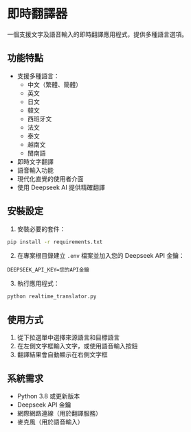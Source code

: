 # 即時翻譯器

一個支援文字及語音輸入的即時翻譯應用程式，提供多種語言選項。

## 功能特點

- 支援多種語言：
  - 中文（繁體、簡體）
  - 英文
  - 日文
  - 韓文
  - 西班牙文
  - 法文
  - 泰文
  - 越南文
  - 閩南語
- 即時文字翻譯
- 語音輸入功能
- 現代化直覺的使用者介面
- 使用 Deepseek AI 提供精確翻譯

## 安裝設定

1. 安裝必要的套件：
```bash
pip install -r requirements.txt
```

2. 在專案根目錄建立 `.env` 檔案並加入您的 Deepseek API 金鑰：
```
DEEPSEEK_API_KEY=您的API金鑰
```

3. 執行應用程式：
```bash
python realtime_translator.py
```

## 使用方式

1. 從下拉選單中選擇來源語言和目標語言
2. 在左側文字框輸入文字，或使用語音輸入按鈕
3. 翻譯結果會自動顯示在右側文字框

## 系統需求

- Python 3.8 或更新版本
- Deepseek API 金鑰
- 網際網路連線（用於翻譯服務）
- 麥克風（用於語音輸入）
